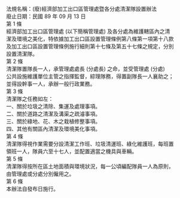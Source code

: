 法規名稱：(廢)經濟部加工出口區管理處暨各分處清潔隊設置辦法  
廢止日期：民國 89 年 09 月 13 日  
第 1 條  
經濟部加工出口區管理處 (以下簡稱管理處) 及各分處為維護轄區內之清  
潔及環境之美化，特依據加工出口區設置管理條例第八條第一項第十八款  
及加工出口區設置管理條例施行細則第十七條及第五十七條之規定，分別  
設置清潔隊。  
第 2 條  
清潔隊置隊長一人，承管理處處長 (分處長) 之命，並受管理處 (分處)  
公共設施維護單位主管之指揮監督，綜理隊務，得置副隊長一人襄助之；  
並得設幹事一人，承辦一般行政業務。  
第 3 條  
清潔隊之任務如左：  
一、關於垃圾之清除、集運及處理事項。  
二、關於道路之清潔及溝渠之疏濬事項。  
三、關於綠地、花、木之栽植修整事項。  
四、其他有關區內清潔及環境美化事項。  
第 4 條  
清潔隊得視作業需要分設清潔工作班、垃圾清運班、綠化維護班，每班置  
領班一人，隊員六至十七人，並配置適當之機具與車輛。  
第 5 條  
清潔隊得按所在區土地面積與環境狀況，每一公頃編配隊員一人為原則，  
由管理處或分處分別僱用之。  
第 6 條  
本辦法自發布日施行。  


